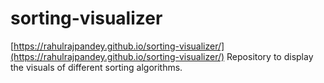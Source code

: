 # sorting-visualizer
[https://rahulrajpandey.github.io/sorting-visualizer/](https://rahulrajpandey.github.io/sorting-visualizer/)
Repository to display the visuals of different sorting algorithms.

